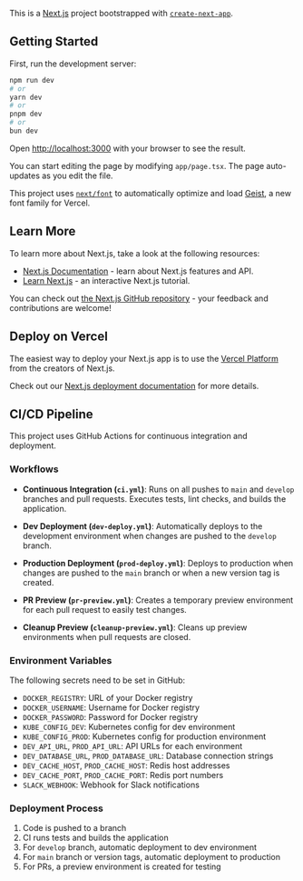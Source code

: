 This is a [Next.js](https://nextjs.org) project bootstrapped with [`create-next-app`](https://nextjs.org/docs/app/api-reference/cli/create-next-app).

## Getting Started

First, run the development server:

```bash
npm run dev
# or
yarn dev
# or
pnpm dev
# or
bun dev
```

Open [http://localhost:3000](http://localhost:3000) with your browser to see the result.

You can start editing the page by modifying `app/page.tsx`. The page auto-updates as you edit the file.

This project uses [`next/font`](https://nextjs.org/docs/app/building-your-application/optimizing/fonts) to automatically optimize and load [Geist](https://vercel.com/font), a new font family for Vercel.

## Learn More

To learn more about Next.js, take a look at the following resources:

- [Next.js Documentation](https://nextjs.org/docs) - learn about Next.js features and API.
- [Learn Next.js](https://nextjs.org/learn) - an interactive Next.js tutorial.

You can check out [the Next.js GitHub repository](https://github.com/vercel/next.js) - your feedback and contributions are welcome!

## Deploy on Vercel

The easiest way to deploy your Next.js app is to use the [Vercel Platform](https://vercel.com/new?utm_medium=default-template&filter=next.js&utm_source=create-next-app&utm_campaign=create-next-app-readme) from the creators of Next.js.

Check out our [Next.js deployment documentation](https://nextjs.org/docs/app/building-your-application/deploying) for more details.

## CI/CD Pipeline

This project uses GitHub Actions for continuous integration and deployment.

### Workflows

- **Continuous Integration (`ci.yml`)**: Runs on all pushes to `main` and `develop` branches and pull requests. Executes tests, lint checks, and builds the application.

- **Dev Deployment (`dev-deploy.yml`)**: Automatically deploys to the development environment when changes are pushed to the `develop` branch.

- **Production Deployment (`prod-deploy.yml`)**: Deploys to production when changes are pushed to the `main` branch or when a new version tag is created.

- **PR Preview (`pr-preview.yml`)**: Creates a temporary preview environment for each pull request to easily test changes.

- **Cleanup Preview (`cleanup-preview.yml`)**: Cleans up preview environments when pull requests are closed.

### Environment Variables

The following secrets need to be set in GitHub:

- `DOCKER_REGISTRY`: URL of your Docker registry
- `DOCKER_USERNAME`: Username for Docker registry
- `DOCKER_PASSWORD`: Password for Docker registry
- `KUBE_CONFIG_DEV`: Kubernetes config for dev environment
- `KUBE_CONFIG_PROD`: Kubernetes config for production environment
- `DEV_API_URL`, `PROD_API_URL`: API URLs for each environment
- `DEV_DATABASE_URL`, `PROD_DATABASE_URL`: Database connection strings
- `DEV_CACHE_HOST`, `PROD_CACHE_HOST`: Redis host addresses
- `DEV_CACHE_PORT`, `PROD_CACHE_PORT`: Redis port numbers
- `SLACK_WEBHOOK`: Webhook for Slack notifications

### Deployment Process

1. Code is pushed to a branch
2. CI runs tests and builds the application
3. For `develop` branch, automatic deployment to dev environment
4. For `main` branch or version tags, automatic deployment to production
5. For PRs, a preview environment is created for testing
